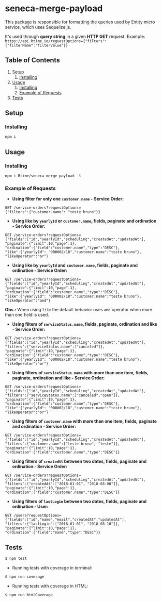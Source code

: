 # seneca-merge-payload

This package is responsible for formatting the queries used by Entity micro service, which uses Sequelize.js.

It's used through **query string** in a given **HTTP GET** request. Example: `https://api.btime.io/requestOptions={"filters":{"filterName":"filterValue"}}`

## Table of Contents

1. [Setup](#setup)
    1. [Installing](#installing)
1. [Usage](#usage)
    1. [Installing](#installing)
    1. [Example of Requests](#example-of-requests)
1. [Tests](#tests)

## Setup

### Installing

```bash
npm i
```
## Usage

### Installing

```bash
npm i Btime/seneca-merge-payload -S
```

### Example of Requests

- **Using filter for only one `customer.name` - Service Order:**

```
GET /service-orders?requestOptions=
{"filters":{"customer.name": "teste bruno"}}
```

- **Using like by `yearlyId` or `customer.name`, fields, paginate and ordination - Service Order:**

```
GET /service-orders?requestOptions=
{"fields":["id","yearlyId","scheduling","createdAt","updatedAt"],
"paginate":{"limit":10,"page":1},
"ordination":{"field":"customer.name","type":"DESC"},
"like":{"yearlyId": "000002/18","customer.name":"teste bruno"},
"likeOperator":"or"}
```

- **Using like by `yearlyId` and `customer.name`, fields, paginate and ordination - Service Order:**

```
GET /service-orders?requestOptions=
{"fields":["id","yearlyId","scheduling","createdAt","updatedAt"],
"paginate":{"limit":10,"page":1},
"ordination":{"field":"customer.name","type":"DESC"},
"like":{"yearlyId": "000002/18","customer.name":"teste bruno"},
"likeOperator":"and"}
```

**Obs.:** When using `like` the default behavior uses `and` operator when more than one field is used.

- **Using filters of `serviceStatus.name`, fields, paginate, ordination and like - Service Order:**

```
GET /service-orders?requestOptions=
{"fields":["id","yearlyId","scheduling","createdAt","updatedAt"],
"filters":{"serviceStatus.name":["canceled"]},
"paginate":{"limit":10,"page":1},
"ordination":{"field":"customer.name","type":"DESC"},
"like":{"yearlyId": "000002/18","customer.name":"teste bruno"},
"likeOperator":"or"}
```

- **Using filters of `serviceStatus.name` with more than one item, fields, paginate, ordination and like - Service Order:**

```
GET /service-orders?requestOptions=
{"fields":["id","yearlyId","scheduling","createdAt","updatedAt"],
"filters":{"serviceStatus.name":["canceled","open"]},
"paginate":{"limit":10,"page":1},
"ordination":{"field":"customer.name","type":"DESC"},
"like":{"yearlyId": "000002/18","customer.name":"teste bruno"},
"likeOperator":"or"}
```

- **Using filters of `customer.name` with more than one item, fields, paginate and ordination - Service Order:**

```
GET /service-orders?requestOptions=
{"fields":["id","yearlyId","scheduling","createdAt","updatedAt"],
"filters":{"customer.name":["teste bruno", "teste"]},
"paginate":{"limit":10,"page":1},
"ordination":{"field":"customer.name","type":"DESC"}}
```

- **Using filters of `createdAt` between two dates, fields, paginate and ordination - Service Order:**

```
GET /service-orders?requestOptions=
{"fields":["id","yearlyId","scheduling","createdAt","updatedAt"],
"filters":{"createdAt":["2018-01-01", "2018-08-08"]},
"paginate":{"limit":10,"page":1},
"ordination":{"field":"customer.name","type":"DESC"}}
```

- **Using filters of `lastLogin` between two dates, fields, paginate and ordination - User:**

```
GET /users?requestOptions=
{"fields":["id","name","email","createdAt","updatedAt"],
"filters":{"lastLogin":["2018-01-01", "2018-08-10"]},
"paginate":{"limit":10,"page":1},
"ordination":{"field":"name","type":"DESC"}}
```

## Tests

```bash
$ npm test
```

- Running tests with coverage in terminal:

```bash
$ npm run coverage
```

- Running tests with coverage in HTML:

```bash
$ npm run htmlCoverage
```
